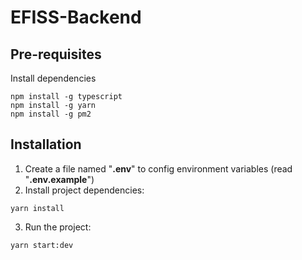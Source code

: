 # EFISS-Backend

## Pre-requisites

Install dependencies

```
npm install -g typescript
npm install -g yarn
npm install -g pm2
```

## Installation

1. Create a file named "**.env**" to config environment variables (read "**.env.example**")
2. Install project dependencies:

```
yarn install
```

3. Run the project:

```
yarn start:dev
```
